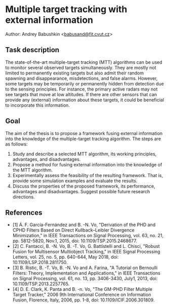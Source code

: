 # Multiple target tracking with external information

Author: Andrey Babushkin \<babusand@fit.cvut.cz\>

## Task description

The state-of-the-art multiple-target tracking (MTT) algorithms can be used to monitor several observed targets simultaneously. They are mostly not limited to permanently existing targets but also admit their random spawning and disappearance, misdetections, and false alarms. However, some targets may be temporarily or permanently hidden from detection due to the sensing principles. For instance, the primary active radars may not see targets that move at low altitudes. If there are other sensors that can provide any (external) information about these targets, it could be beneficial to incorporate this information.

## Goal

The aim of the thesis is to propose a framework fusing external information into the knowledge of the multiple-target tracking algorithm. The steps are as follows:

1. Study and describe a selected MTT algorithm, its working principles, advantages, and disadvantages.
2. Propose a method for fusing external information into the knowledge of the MTT algorithm.
3. Experimentally assess the feasibility of the resulting framework. That is, provide some simulation examples and evaluate the results.
4. Discuss the properties of the proposed framework, its performance, advantages and disadvantages. Suggest possible future research directions.

## References

- \[1\] Á. F. García-Fernández and B. -N. Vo, "Derivation of the PHD and CPHD Filters Based on Direct Kullback–Leibler Divergence Minimization," in IEEE Transactions on Signal Processing, vol. 63, no. 21, pp. 5812-5820, Nov.1, 2015, doi: 10.1109/TSP.2015.2468677.
- \[2\] C. Fantacci, B. -N. Vo, B. -T. Vo, G. Battistelli and L. Chisci, "Robust Fusion for Multisensor Multiobject Tracking," in IEEE Signal Processing Letters, vol. 25, no. 5, pp. 640-644, May 2018, doi: 10.1109/LSP.2018.2811750.
- \[3\] B. Ristic, B. -T. Vo, B. -N. Vo and A. Farina, "A Tutorial on Bernoulli Filters: Theory, Implementation and Applications," in IEEE Transactions on Signal Processing, vol. 61, no. 13, pp. 3406-3430, July1, 2013, doi: 10.1109/TSP.2013.2257765.
- \[4\] D. E. Clark, K. Panta and B. -n. Vo, "The GM-PHD Filter Multiple Target Tracker," 2006 9th International Conference on Information Fusion, Florence, Italy, 2006, pp. 1-8, doi: 10.1109/ICIF.2006.301809.
